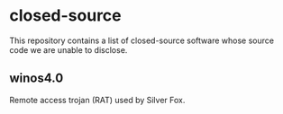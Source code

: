 # closed-source

This repository contains a list of closed-source software whose source code we are unable to disclose.

## winos4.0

Remote access trojan (RAT) used by Silver Fox.
